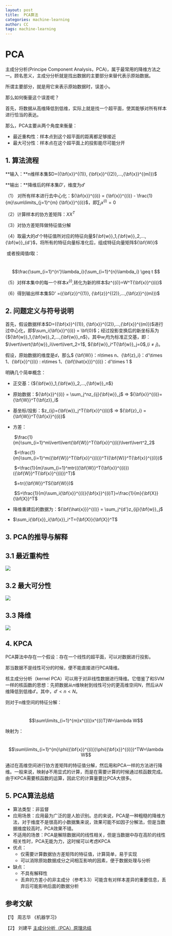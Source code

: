 ```yaml
---
layout: post
title:  PCA算法
categories: machine-learning
author: CC
tags: machine-learning
---
```


# PCA

主成分分析(Principe Component Analysis，PCA)，属于最常用的降维方法之一。顾名思义，主成分分析就是找出数据的主要部分来替代表示原始数据。

所谓主要部分，就是用它来表示原始数据时，误差小。

那么如何衡量这个误差呢？

首先，将数据从高维降低到低维，实际上就是找一个超平面，使其能够对所有样本进行恰当的表达。

那么，PCA主要从两个角度来衡量：

- 最近重构性：样本点到这个超平面的距离都足够接近
- 最大可分性：样本点在这个超平面上的投影能尽可能分开



## 1. 算法流程

**输入：**n维样本集$D=({\bf{x}}^{(1)}, {\bf{x}}^{(2)},...,{\bf{x}}^{(m)})$

**输出：**降维后的样本集$D'$，维度为$d'$

（1） 对所有样本进行去中心化：${\bf{x}}^{(i)} = {\bf{x}}^{(i)} - \frac{1}{m}\sum\limits_{j=1}^{m} {\bf{x}}^{(i)}$，即$\sum_ix^{(i)} = 0$

（2）计算样本的协方差矩阵：$XX^T$

（3）对协方差矩阵做特征值分解

（4）取最大的$d'$个特征值所对应的特征向量${\bf{w}}_1,{\bf{w}}_2,...,{\bf{w}}_{d'}$，将所有的特征向量标准化后，组成特征向量矩阵${\bf{W}}$

​	或者按阈值$t$取：

​				$$\frac{\sum_{i=1}^{n'}\lambda_i}{\sum_{i=1}^{n}\lambda_i} \geq t $$

（5）对样本集中的每一个样本$x^{(i)}$,转化为新的样本$z^{(i)}=W^T{\bf{x}}^{(i)}$

（6）得到输出样本集$D' =({\bf{z}}^{(1)}, {\bf{z}}^{(2)},...,{\bf{z}}^{(m)})$



## 2. 问题定义与符号说明

首先，假设数据样本$D=({\bf{x}}^{(1)}, {\bf{x}}^{(2)},...,{\bf{x}}^{(m)})$进行过中心化，即$\sum_i{\bf{x}}^{(i)} = \bf{0}$；经过投影变换后的新坐标系为{${\bf{w}}_1,{\bf{w}}_2,...,{\bf{w}}_n$}，其中$w_i$均为标准正交基，即：$\lvert\lvert{\bf{w}}_i\lvert\lvert_2=1$, ${\bf{w}}_i^T{\bf{w}}_j=0$,$(i\neq j)$。

假设，原始数据的维度是$d$，那么$ {\bf{W}}：n\times n$、${\bf{z}_i}：d'\times 1$、${\bf{x}}^{(i)} : n\times 1$、${\bf{\hat{x}}}^{(i)}：d'\times 1 $

明确几个简单概念：

- 正交基：{${\bf{w}}_1,{\bf{w}}_2,...,{\bf{w}}_n$}

- 原始数据：${\bf{x}}^{(i)} = \sum_j^nz_{ij}{\bf{w}}_j$ => ${\bf{x}}^{(i)}= {\bf{W}}^T{\bf{z}}_i$

- 基坐标/投影：$z_{ij}={\bf{w}}_j^T{\bf{x}}^{(i)}$ =>  ${\bf{z}_i} = {\bf{W}}^T{\bf{x}}^{(i)}$

- 方差：

  ​	$\frac{1}{m}\sum_{i=1}^m\lvert\lvert{\bf{W}}^T{\bf{x}}^{(i)}\lvert\lvert^2_2$

  ​					$=\frac{1}{m}\sum_{i=1}^m({\bf{W}}^T{\bf{x}}^{(i)})^T({\bf{W}}^T{\bf{x}}^{(i)})$

  ​					$=\frac{1}{m}\sum_{i=1}^mtr(({\bf{W}}^T{\bf{x}}^{(i)})({\bf{W}}^T{\bf{x}}^{(i)})^T)$

  ​					$=tr({\bf{W}}^TS{\bf{W}})$

  ​	$S=\frac{1}{m}\sum_i{\bf{x}}^{(i)}{\bf{x}}^{(i)T}=\frac{1}{m}{\bf{X}}{\bf{X}}^T​$

- 降维重建后的数据为：${\bf{\hat{x}}}^{(i)} = \sum_j^{d'}z_{ij}{\bf{w}}_j$

- $\sum_i{\bf{x}}_i{\bf{x}}_i^T={\bf{X}}{\bf{X}}^T$





## 3. PCA的推导与解释

## 3.1 最近重构性

![](https://raw.githubusercontent.com/clhchtcjj/Pit-for-Typora/master/PCA-1.jpg)

## 3.2 最大可分性

![](https://raw.githubusercontent.com/clhchtcjj/Pit-for-Typora/master/PCA-2.jpg)

## 3.3 降维 

![](https://raw.githubusercontent.com/clhchtcjj/Pit-for-Typora/master/PCA-3.jpg)



## 4. KPCA

PCA算法中存在一个假设：存在一个线性的超平面，可以对数据进行投影。

那当数据不是线性可分的时候，便不能直接进行PCA降维。

核主成分分析（kernel PCA）可以用于对非线性数据进行降维。它借鉴了和SVM一样的核函数的思想：先把数据从$n$维映射到线性可分的更高维空间$N$，然后从$N$维降低到低维$d'$。其中，$d'<n<N$。

则对于n维空间的特征分解：

​				$$\sum\limits_{i=1}^{m}x^{(i)}x^{(i)T}W=\lambda W$$

映射为：

​				$$\sum\limits_{i=1}^{m}\phi({\bf{x}}^{(i)})\phi({\bf{x}}^{(i)})^TW=\lambda W$$

通过在高维空间进行协方差矩阵的特征值分解，然后用和PCA一样的方法进行降维。一般来说，映射$\phi$不用显式的计算，而是在需要计算的时候通过核函数完成。由于KPCA需要核函数的运算，因此它的计算量要比PCA大很多。



## 5. PCA算法总结

- 算法类型：非监督
- 应用场景：应用最为广泛的是人脸识别。总的来说，PCA是一种粗糙的降维方法，对于维度不是很高的小数据集来说，效果可能不如因子分解法，但是当数据维度较高时，PCA效果不错。
- 不适用的场景：PCA是解除数据间的线性相关，但是当数据中存在高阶的线性相关性时，PCA无能为力，这时候可以考虑KPCA
- 优点：
  - 仅需要计算数据协方差矩阵的特征值，计算简单，易于实现
  - 可以消除原始数据成分之间相互影响的因素，便于数据处理与分析
- 缺点：
  - 不具有解释性
  - 丢弃的方差小的非主成分（参考3.3）可能含有对样本差异的重要信息，丢弃后可能影响后面的数据分析



## 参考文献

【1】 周志华 《机器学习》

【2】 刘建平 [主成分分析（PCA）原理总结](https://github.com/clhchtcjj/Pit-for-Typora/blob/master/PCA-1.jpg)